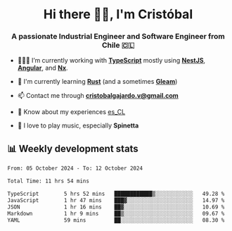 <h1 align="center">Hi there ✌🏻, I'm Cristóbal</h1>
<h3 align="center">A passionate Industrial Engineer and Software Engineer from Chile 🇨🇱</h3>

- 🧑🏻‍💻 I’m currently working with **[TypeScript](https://www.typescriptlang.org)** mostly using **[NestJS](https://nestjs.com)**, **[Angular](https://angular.io)**, and **[Nx](https://nx.dev)**.

- 🌱 I'm currently learning **[Rust](https://www.rust-lang.org)** (and a sometimes **[Gleam](https://gleam.run/)**)

- 📫 Contact me through **cristobalgajardo.v@gmail.com**

- 📄 Know about my experiences [es_CL](https://bit.ly/cv-cristobal-gajardo)

- 🎸 I love to play music, especially **Spinetta**

## 📊 Weekly development stats

<!--START_SECTION:waka-->

```txt
From: 05 October 2024 - To: 12 October 2024

Total Time: 11 hrs 54 mins

TypeScript        5 hrs 52 mins   ████████████▒░░░░░░░░░░░░   49.28 %
JavaScript        1 hr 47 mins    ███▓░░░░░░░░░░░░░░░░░░░░░   14.97 %
JSON              1 hr 16 mins    ██▓░░░░░░░░░░░░░░░░░░░░░░   10.69 %
Markdown          1 hr 9 mins     ██▒░░░░░░░░░░░░░░░░░░░░░░   09.67 %
YAML              59 mins         ██░░░░░░░░░░░░░░░░░░░░░░░   08.30 %
```

<!--END_SECTION:waka-->
